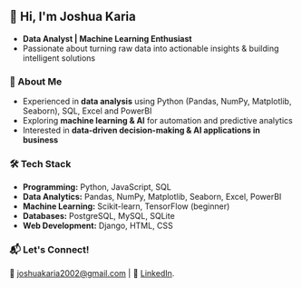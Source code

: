 ## 👋 Hi, I'm Joshua Karia  
- **Data Analyst | Machine Learning Enthusiast**  
- Passionate about turning raw data into actionable insights & building intelligent solutions  
### 🚀 About Me  
-  Experienced in **data analysis** using Python (Pandas, NumPy, Matplotlib, Seaborn), SQL, Excel and PowerBI  
-  Exploring **machine learning & AI** for automation and predictive analytics   
-  Interested in **data-driven decision-making & AI applications in business**  
### 🛠️ Tech Stack  
- **Programming:** Python, JavaScript, SQL  
- **Data Analytics:** Pandas, NumPy, Matplotlib, Seaborn, Excel, PowerBI  
- **Machine Learning:** Scikit-learn, TensorFlow (beginner)  
- **Databases:** PostgreSQL, MySQL, SQLite  
- **Web Development:** Django, HTML, CSS  
### 📬 Let's Connect!  
📧 joshuakaria2002@gmail.com | 💼 [LinkedIn](www.linkedin.com/in/joshua-karia-7b2639275).  

